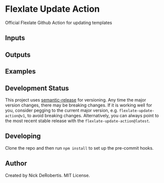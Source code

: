 # Flexlate Update Action

Official Flexlate Github Action for updating templates

## Inputs

## Outputs

## Examples

## Development Status

This project uses [semantic-release](https://github.com/semantic-release/semantic-release) for versioning.
Any time the major version changes, there may be breaking changes. If it is working well for you, consider
pegging to the current major version, e.g. `flexlate-update-action@v1`, to avoid breaking changes. Alternatively,
you can always point to the most recent stable release with the `flexlate-update-action@latest`.

## Developing

Clone the repo and then run `npm install` to set up the pre-commit hooks.

## Author

Created by Nick DeRobertis. MIT License.
